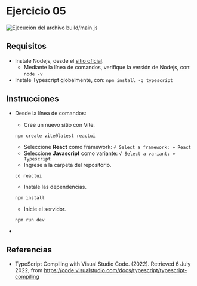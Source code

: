 # Ejercicio 05

![Ejecución del archivo build/main.js](images/buildmainjs.png)


## Requisitos

* Instale Nodejs, desde el [sitio oficial](https://nodejs.org/es/download/).
	- Mediante la línea de comandos, verifique la versión de Nodejs, con: `node -v`
* Instale Typescript globalmente, con: `npm install -g typescript`

## Instrucciones

* Desde la línea de comandos:
	+ Cree un nuevo sitio con Vite.

	```command
	npm create vite@latest reactui
	```

	+ Seleccione **React** como framework: `√ Select a framework: » React`
   	+ Seleccione **Javascript** como variante: `√ Select a variant: » Typescript`
   	+ Ingrese a la carpeta del repositorio.

	```prompt
	cd reactui
	```
	+ Instale las dependencias.

	```prompt
	npm install
	```

	+ Inicie el servidor.

	```prompt
	npm run dev
	```

* 

## Referencias 

* TypeScript Compiling with Visual Studio Code. (2022). Retrieved 6 July 2022, from https://code.visualstudio.com/docs/typescript/typescript-compiling
